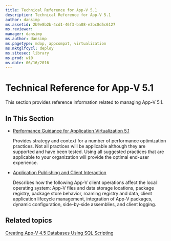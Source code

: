 ```yaml
---
title: Technical Reference for App-V 5.1
description: Technical Reference for App-V 5.1
author: dansimp
ms.assetid: 2b9e8b2b-4cd1-46f3-ba08-e3bc8d5c6127
ms.reviewer: 
manager: dansimp
ms.author: dansimp
ms.pagetype: mdop, appcompat, virtualization
ms.mktglfcycl: deploy
ms.sitesec: library
ms.prod: w10
ms.date: 06/16/2016
---
```



# Technical Reference for App-V 5.1


This section provides reference information related to managing App-V 5.1.

## In This Section


-   [Performance Guidance for Application Virtualization 5.1](performance-guidance-for-application-virtualization-51.md)

    Provides strategy and context for a number of performance optimization practices. Not all practices will be applicable although they are supported and have been tested. Using all suggested practices that are applicable to your organization will provide the optimal end-user experience.

-   [Application Publishing and Client Interaction](application-publishing-and-client-interaction51.md)

    Describes how the following App-V client operations affect the local operating system: App-V files and data storage locations, package registry, package store behavior, roaming registry and data, client application lifecycle management, integration of App-V packages, dynamic configuration, side-by-side assemblies, and client logging.






## Related topics


[Creating App-V 4.5 Databases Using SQL Scripting](../solutions/creating-app-v-45-databases-using-sql-scripting.md)

 

 





